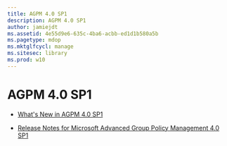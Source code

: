 ```yaml
---
title: AGPM 4.0 SP1
description: AGPM 4.0 SP1
author: jamiejdt
ms.assetid: 4e55d9e6-635c-4ba6-acbb-ed1d1b580a5b
ms.pagetype: mdop
ms.mktglfcycl: manage
ms.sitesec: library
ms.prod: w10
---
```



# AGPM 4.0 SP1


-   [What's New in AGPM 4.0 SP1](whats-new-in-agpm-40-sp1.md)

-   [Release Notes for Microsoft Advanced Group Policy Management 4.0 SP1](release-notes-for-microsoft-advanced-group-policy-management-40-sp1.md)

 

 





